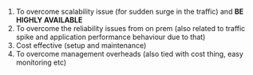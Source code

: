 1) To overcome scalability issue (for sudden surge in the traffic) and **BE HIGHLY AVAILABLE**
2) To overcome the reliability issues from on prem (also related to traffic spike and application performance behaviour due to that)
3) Cost effective (setup and maintenance)
4) To overcome management overheads (also tied with cost thing, easy monitoring etc)
